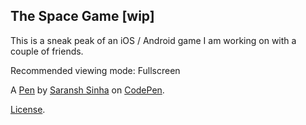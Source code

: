 The Space Game [wip]
--------------------
This is a sneak peak of an iOS / Android game I am working on with a couple of friends.

Recommended viewing mode: Fullscreen

A [Pen](http://codepen.io/saransh/pen/uJCFg) by [Saransh Sinha](http://codepen.io/saransh) on [CodePen](http://codepen.io/).

[License](http://codepen.io/saransh/pen/uJCFg/license).
